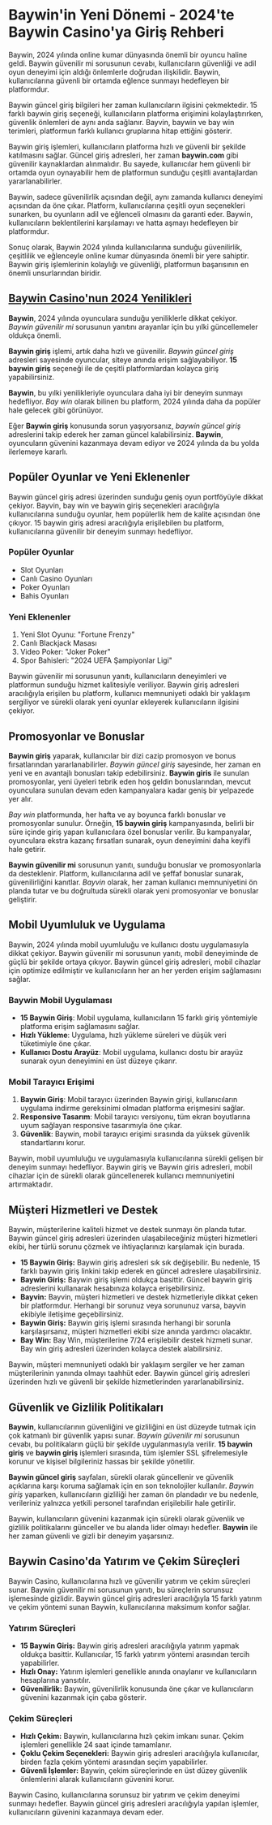<h1>Baywin'in Yeni Dönemi - 2024'te Baywin Casino'ya Giriş Rehberi</h1>
<p>Baywin, 2024 yılında online kumar dünyasında önemli bir oyuncu haline geldi. Baywin güvenilir mi sorusunun cevabı, kullanıcıların güvenliği ve adil oyun deneyimi için aldığı önlemlerle doğrudan ilişkilidir. Baywin, kullanıcılarına güvenli bir ortamda eğlence sunmayı hedefleyen bir platformdur.</p>
<p>Baywin güncel giriş bilgileri her zaman kullanıcıların ilgisini çekmektedir. 15 farklı baywin giriş seçeneği, kullanıcıların platforma erişimini kolaylaştırırken, güvenlik önlemleri de aynı anda sağlanır. Bayvin, baywin ve bay win terimleri, platformun farklı kullanıcı gruplarına hitap ettiğini gösterir.</p>
<p>Baywin giriş işlemleri, kullanıcıların platforma hızlı ve güvenli bir şekilde katılmasını sağlar. Güncel giriş adresleri, her zaman <strong>baywin.com</strong> gibi güvenilir kaynaklardan alınmalıdır. Bu sayede, kullanıcılar hem güvenli bir ortamda oyun oynayabilir hem de platformun sunduğu çeşitli avantajlardan yararlanabilirler.</p>
<p>Baywin, sadece güvenilirlik açısından değil, aynı zamanda kullanıcı deneyimi açısından da öne çıkar. Platform, kullanıcılarına çeşitli oyun seçenekleri sunarken, bu oyunların adil ve eğlenceli olmasını da garanti eder. Baywin, kullanıcıların beklentilerini karşılamayı ve hatta aşmayı hedefleyen bir platformdur.</p>
<p>Sonuç olarak, Baywin 2024 yılında kullanıcılarına sunduğu güvenilirlik, çeşitlilik ve eğlenceyle online kumar dünyasında önemli bir yere sahiptir. Baywin giriş işlemlerinin kolaylığı ve güvenliği, platformun başarısının en önemli unsurlarından biridir.</p>
<h2><a href="https://ddssafety.net">Baywin Casino'nun 2024 Yenilikleri</a></h2>
<p><strong>Baywin</strong>, 2024 yılında oyunculara sunduğu yeniliklerle dikkat çekiyor. <em>Baywin güvenilir mi</em> sorusunun yanıtını arayanlar için bu yılki güncellemeler oldukça önemli.</p>
<p><strong>Baywin giriş</strong> işlemi, artık daha hızlı ve güvenilir. <em>Baywin güncel giriş</em> adresleri sayesinde oyuncular, siteye anında erişim sağlayabiliyor. <strong>15 baywin giriş</strong> seçeneği ile de çeşitli platformlardan kolayca giriş yapabilirsiniz.</p>
<p><strong>Baywin</strong>, bu yılki yenilikleriyle oyunculara daha iyi bir deneyim sunmayı hedefliyor. <em>Bay win</em> olarak bilinen bu platform, 2024 yılında daha da popüler hale gelecek gibi görünüyor.</p>
<p>Eğer <strong>Baywin giriş</strong> konusunda sorun yaşıyorsanız, <em>baywin güncel giriş</em> adreslerini takip ederek her zaman güncel kalabilirsiniz. <strong>Baywin</strong>, oyuncuların güvenini kazanmaya devam ediyor ve 2024 yılında da bu yolda ilerlemeye kararlı.</p>
<h2>Popüler Oyunlar ve Yeni Eklenenler</h2>
<p>Baywin güncel giriş adresi üzerinden sunduğu geniş oyun portföyüyle dikkat çekiyor. Bayvin, bay win ve baywin giriş seçenekleri aracılığıyla kullanıcılarına sunduğu oyunlar, hem popülerlik hem de kalite açısından öne çıkıyor. 15 baywin giriş adresi aracılığıyla erişilebilen bu platform, kullanıcılarına güvenilir bir deneyim sunmayı hedefliyor.</p>
<h3>Popüler Oyunlar</h3>
<ul>
<li>Slot Oyunları</li>
<li>Canlı Casino Oyunları</li>
<li>Poker Oyunları</li>
<li>Bahis Oyunları</li>
</ul>
<h3>Yeni Eklenenler</h3>
<ol>
<li>Yeni Slot Oyunu: "Fortune Frenzy"</li>
<li>Canlı Blackjack Masası</li>
<li>Video Poker: "Joker Poker"</li>
<li>Spor Bahisleri: "2024 UEFA Şampiyonlar Ligi"</li>
</ol>
<p>Baywin güvenilir mi sorusunun yanıtı, kullanıcıların deneyimleri ve platformun sunduğu hizmet kalitesiyle veriliyor. Baywin giriş adresleri aracılığıyla erişilen bu platform, kullanıcı memnuniyeti odaklı bir yaklaşım sergiliyor ve sürekli olarak yeni oyunlar ekleyerek kullanıcıların ilgisini çekiyor.</p>
<h2>Promosyonlar ve Bonuslar</h2>
<p><strong>Baywin giriş</strong> yaparak, kullanıcılar bir dizi cazip promosyon ve bonus fırsatlarından yararlanabilirler. <em>Baywin güncel giriş</em> sayesinde, her zaman en yeni ve en avantajlı bonusları takip edebilirsiniz. <strong>Baywin giris</strong> ile sunulan promosyonlar, yeni üyeleri tebrik eden hoş geldin bonuslarından, mevcut oyunculara sunulan devam eden kampanyalara kadar geniş bir yelpazede yer alır.</p>
<p><em>Bay win</em> platformunda, her hafta ve ay boyunca farklı bonuslar ve promosyonlar sunulur. Örneğin, <strong>15 baywin giriş</strong> kampanyasında, belirli bir süre içinde giriş yapan kullanıcılara özel bonuslar verilir. Bu kampanyalar, oyunculara ekstra kazanç fırsatları sunarak, oyun deneyimini daha keyifli hale getirir.</p>
<p><strong>Baywin güvenilir mi</strong> sorusunun yanıtı, sunduğu bonuslar ve promosyonlarla da desteklenir. Platform, kullanıcılarına adil ve şeffaf bonuslar sunarak, güvenilirliğini kanıtlar. <em>Bayvin</em> olarak, her zaman kullanıcı memnuniyetini ön planda tutar ve bu doğrultuda sürekli olarak yeni promosyonlar ve bonuslar geliştirir.</p>
<h2>Mobil Uyumluluk ve Uygulama</h2>
<p>Baywin, 2024 yılında mobil uyumluluğu ve kullanıcı dostu uygulamasıyla dikkat çekiyor. Baywin güvenilir mi sorusunun yanıtı, mobil deneyiminde de güçlü bir şekilde ortaya çıkıyor. Baywin güncel giriş adresleri, mobil cihazlar için optimize edilmiştir ve kullanıcıların her an her yerden erişim sağlamasını sağlar.</p>
<h3>Baywin Mobil Uygulaması</h3>
<ul>
<li><strong>15 Baywin Giriş</strong>: Mobil uygulama, kullanıcıların 15 farklı giriş yöntemiyle platforma erişim sağlamasını sağlar.</li>
<li><strong>Hızlı Yükleme</strong>: Uygulama, hızlı yükleme süreleri ve düşük veri tüketimiyle öne çıkar.</li>
<li><strong>Kullanıcı Dostu Arayüz</strong>: Mobil uygulama, kullanıcı dostu bir arayüz sunarak oyun deneyimini en üst düzeye çıkarır.</li>
</ul>
<h3>Mobil Tarayıcı Erişimi</h3>
<ol>
<li><strong>Baywin Giriş</strong>: Mobil tarayıcı üzerinden Baywin girişi, kullanıcıların uygulama indirme gereksinimi olmadan platforma erişmesini sağlar.</li>
<li><strong>Responsive Tasarım</strong>: Mobil tarayıcı versiyonu, tüm ekran boyutlarına uyum sağlayan responsive tasarımıyla öne çıkar.</li>
<li><strong>Güvenlik</strong>: Baywin, mobil tarayıcı erişimi sırasında da yüksek güvenlik standartlarını korur.</li>
</ol>
<p>Baywin, mobil uyumluluğu ve uygulamasıyla kullanıcılarına sürekli gelişen bir deneyim sunmayı hedefliyor. Baywin giriş ve Baywin giris adresleri, mobil cihazlar için de sürekli olarak güncellenerek kullanıcı memnuniyetini artırmaktadır.</p>
<h2>Müşteri Hizmetleri ve Destek</h2>
<p>Baywin, müşterilerine kaliteli hizmet ve destek sunmayı ön planda tutar. Baywin güncel giriş adresleri üzerinden ulaşabileceğiniz müşteri hizmetleri ekibi, her türlü sorunu çözmek ve ihtiyaçlarınızı karşılamak için burada.</p>
<ul>
<li><strong>15 Baywin Giriş:</strong> Baywin giriş adresleri sık sık değişebilir. Bu nedenle, 15 farklı baywin giriş linkini takip ederek en güncel adreslere ulaşabilirsiniz.</li>
<li><strong>Baywin Giriş:</strong> Baywin giriş işlemi oldukça basittir. Güncel baywin giriş adreslerini kullanarak hesabınıza kolayca erişebilirsiniz.</li>
<li><strong>Bayvin:</strong> Bayvin, müşteri hizmetleri ve destek hizmetleriyle dikkat çeken bir platformdur. Herhangi bir sorunuz veya sorununuz varsa, bayvin ekibiyle iletişime geçebilirsiniz.</li>
<li><strong>Baywin Giriş:</strong> Baywin giriş işlemi sırasında herhangi bir sorunla karşılaşırsanız, müşteri hizmetleri ekibi size anında yardımcı olacaktır.</li>
<li><strong>Bay Win:</strong> Bay Win, müşterilerine 7/24 erişilebilir destek hizmeti sunar. Bay win giriş adresleri üzerinden kolayca destek alabilirsiniz.</li>
</ul>
<p>Baywin, müşteri memnuniyeti odaklı bir yaklaşım sergiler ve her zaman müşterilerinin yanında olmayı taahhüt eder. Baywin güncel giriş adresleri üzerinden hızlı ve güvenli bir şekilde hizmetlerinden yararlanabilirsiniz.</p>
<h2>Güvenlik ve Gizlilik Politikaları</h2>
<p><strong>Baywin</strong>, kullanıcılarının güvenliğini ve gizliliğini en üst düzeyde tutmak için çok katmanlı bir güvenlik yapısı sunar. <em>Baywin güvenilir mi</em> sorusunun cevabı, bu politikaların güçlü bir şekilde uygulanmasıyla verilir. <strong>15 baywin giriş</strong> ve <strong>baywin giriş</strong> işlemleri sırasında, tüm işlemler SSL şifrelemesiyle korunur ve kişisel bilgileriniz hassas bir şekilde yönetilir.</p>
<p><strong>Baywin güncel giriş</strong> sayfaları, sürekli olarak güncellenir ve güvenlik açıklarına karşı koruma sağlamak için en son teknolojiler kullanılır. <em>Baywin giriş</em> yaparken, kullanıcıların gizliliği her zaman ön plandadır ve bu nedenle, verileriniz yalnızca yetkili personel tarafından erişilebilir hale getirilir.</p>
<p>Baywin, kullanıcıların güvenini kazanmak için sürekli olarak güvenlik ve gizlilik politikalarını günceller ve bu alanda lider olmayı hedefler. <strong>Baywin</strong> ile her zaman güvenli ve gizli bir deneyim yaşarsınız.</p>
<h2>Baywin Casino'da Yatırım ve Çekim Süreçleri</h2>
<p>Baywin Casino, kullanıcılarına hızlı ve güvenilir yatırım ve çekim süreçleri sunar. Baywin güvenilir mi sorusunun yanıtı, bu süreçlerin sorunsuz işlemesinde gizlidir. Baywin güncel giriş adresleri aracılığıyla 15 farklı yatırım ve çekim yöntemi sunan Baywin, kullanıcılarına maksimum konfor sağlar.</p>
<h3>Yatırım Süreçleri</h3>
<ul>
<li><strong>15 Baywin Giriş:</strong> Baywin giriş adresleri aracılığıyla yatırım yapmak oldukça basittir. Kullanıcılar, 15 farklı yatırım yöntemi arasından tercih yapabilirler.</li>
<li><strong>Hızlı Onay:</strong> Yatırım işlemleri genellikle anında onaylanır ve kullanıcıların hesaplarına yansıtılır.</li>
<li><strong>Güvenilirlik:</strong> Baywin, güvenilirlik konusunda öne çıkar ve kullanıcıların güvenini kazanmak için çaba gösterir.</li>
</ul>
<h3>Çekim Süreçleri</h3>
<ul>
<li><strong>Hızlı Çekim:</strong> Baywin, kullanıcılarına hızlı çekim imkanı sunar. Çekim işlemleri genellikle 24 saat içinde tamamlanır.</li>
<li><strong>Çoklu Çekim Seçenekleri:</strong> Baywin giriş adresleri aracılığıyla kullanıcılar, birden fazla çekim yöntemi arasından seçim yapabilirler.</li>
<li><strong>Güvenli İşlemler:</strong> Baywin, çekim süreçlerinde en üst düzey güvenlik önlemlerini alarak kullanıcıların güvenini korur.</li>
</ul>
<p>Baywin Casino, kullanıcılarına sorunsuz bir yatırım ve çekim deneyimi sunmayı hedefler. Baywin güncel giriş adresleri aracılığıyla yapılan işlemler, kullanıcıların güvenini kazanmaya devam eder.</p>
